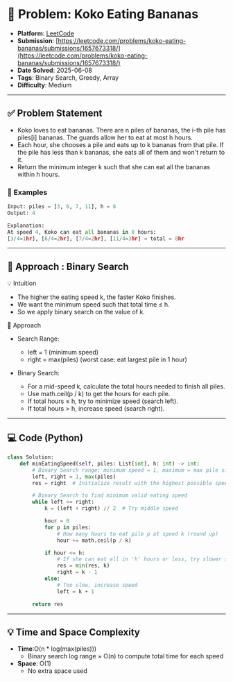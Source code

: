 # 🧲 Problem: Koko Eating Bananas

- **Platform**: [LeetCode](https://leetcode.com/problems/koko-eating-bananas/description/)
- **Submission**: [https://leetcode.com/problems/koko-eating-bananas/submissions/1657673318/](https://leetcode.com/problems/koko-eating-bananas/submissions/1657673318/)
- **Date Solved**: 2025-06-08
- **Tags**: Binary Search, Greedy, Array
- **Difficulty**: Medium

---

## ✅ Problem Statement
- Koko loves to eat bananas. There are n piles of bananas, the i-th pile has piles[i] bananas. The guards allow her to eat at most h hours.
- Each hour, she chooses a pile and eats up to k bananas from that pile. If the pile has less than k bananas, she eats all of them and won't return to it.
- Return the minimum integer k such that she can eat all the bananas within h hours.

### 🌰 Examples
```python
Input: piles = [3, 6, 7, 11], h = 8
Output: 4

Explanation:
At speed 4, Koko can eat all bananas in 8 hours:
[3/4=1hr], [6/4=2hr], [7/4=2hr], [11/4=3hr] → total = 8hr
```
---

## 🚀 Approach : Binary Search
💡 Intuition
- The higher the eating speed k, the faster Koko finishes.
- We want the minimum speed such that total time ≤ h.
- So we apply binary search on the value of k.

🚀 Approach
- Search Range:
     - left = 1 (minimum speed)
     - right = max(piles) (worst case: eat largest pile in 1 hour)

- Binary Search:
     - For a mid-speed k, calculate the total hours needed to finish all piles.
     - Use math.ceil(p / k) to get the hours for each pile.
     - If total hours ≤ h, try to minimize speed (search left).
     - If total hours > h, increase speed (search right).

---

## 💻 Code (Python)

```python
class Solution:
    def minEatingSpeed(self, piles: List[int], h: int) -> int:
        # Binary Search range: minimum speed = 1, maximum = max pile size
        left, right = 1, max(piles)
        res = right  # Initialize result with the highest possible speed

        # Binary Search to find minimum valid eating speed
        while left <= right:
            k = (left + right) // 2  # Try middle speed

            hour = 0
            for p in piles:
                # How many hours to eat pile p at speed k (round up)
                hour += math.ceil(p / k)

            if hour <= h:
                # If she can eat all in 'h' hours or less, try slower speed
                res = min(res, k)
                right = k - 1
            else:
                # Too slow, increase speed
                left = k + 1

        return res

```

---

## 💡 Time and Space Complexity
- **Time**:O(n * log(max(piles)))
    - Binary search log range × O(n) to compute total time for each speed
- **Space**: O(1)
    - No extra space used
